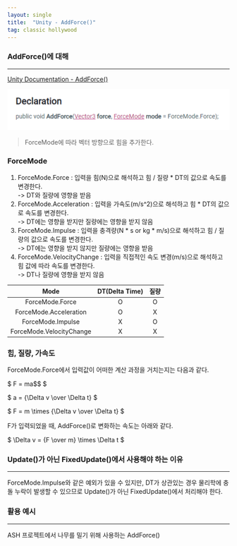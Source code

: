 ```yaml
---
layout: single
title:  "Unity - AddForce()"
tag: classic hollywood
---
```


### AddForce()에 대해
---

[Unity Documentation - AddForce()](https://docs.unity3d.com/ScriptReference/Rigidbody.AddForce.html)

![](/assets/images/unity/addforce.png)

> ForceMode에 따라 벡터 방향으로 힘을 추가한다.

### ForceMode

1. ForceMode.Force : 입력을 힘(N)으로 해석하고 힘 / 질량 * DT의 값으로 속도를 변경한다.  
   -> DT와 질량에 영향을 받음
2. ForceMode.Acceleration : 입력을 가속도(m/s^2)으로 해석하고 힘 * DT의 값으로 속도를 변경한다.  
   -> DT에는 영향을 받지만 질량에는 영향을 받지 않음
3. ForceMode.Impulse : 입력을 충격량(N * s or kg * m/s)으로 해석하고 힘 / 질량의 값으로 속도를 변경한다.  
   -> DT에는 영향을 받지 않지만 질량에는 영향을 받음
4. ForceMode.VelocityChange : 입력을 직접적인 속도 변경(m/s)으로 해석하고 힘 값에 따라 속도를 변경한다.  
   -> DT나 질량에 영향을 받지 않음  

| Mode | DT(Delta Time) | 질량 |
|:-----------------:|:----:|:----:|
| ForceMode.Force | O | O |
| ForceMode.Acceleration | O | X |
| ForceMode.Impulse | X | O |
| ForceMode.VelocityChange | X | X |

### 힘, 질량, 가속도

ForceMode.Force에서 입력값이 어떠한 계산 과정을 거치는지는 다음과 같다.

$ F = ma$$ $

$ a = {\Delta v \over \Delta t} $

$ F = m \times {\Delta v \over \Delta t} $

F가 입력되었을 때, AddForce()로 변화하는 속도는 아래와 같다.

$ \Delta v = {F \over m} \times \Delta t $

### Update()가 아닌 FixedUpdate()에서 사용해야 하는 이유
---

ForceMode.Impulse와 같은 예외가 있을 수 있지만, DT가 상관있는 경우 물리학에 충돌 누락이 발생할 수 있으므로 Update()가 아닌 FixedUpdate()에서 처리해야 한다.

### 활용 예시
---

ASH 프로젝트에서 나무를 밀기 위해 사용하는 AddForce()